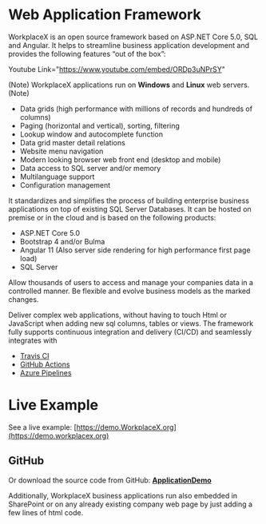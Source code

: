 # Web Application Framework
WorkplaceX is an open source framework based on ASP.NET Core 5.0, SQL and Angular. It helps to streamline business application development and provides the following features “out of the box”:

Youtube Link="https://www.youtube.com/embed/ORDp3uNPrSY"

(Note)
WorkplaceX applications run on **Windows** and **Linux** web servers.
(Note)

* Data grids (high performance with millions of records and hundreds of columns)
* Paging (horizontal and vertical), sorting, filtering
* Lookup window and autocomplete function
* Data grid master detail relations
* Website menu navigation
* Modern looking browser web front end (desktop and mobile)
* Data access to SQL server and/or memory
* Multilanguage support
* Configuration management

It standardizes and simplifies the process of building enterprise business applications on top of existing SQL Server Databases. It can be hosted on premise or in the cloud and is based on the following products:

* ASP.NET Core 5.0
* Bootstrap 4 and/or Bulma
* Angular 11 (Also server side rendering for high performance first page load)
* SQL Server

Allow thousands of users to access and manage your companies data in a controlled manner. Be flexible and evolve business models as the marked changes.

Deliver complex web applications, without having to touch Html or JavaScript when adding new sql columns, tables or views. The framework fully supports continuous integration and delivery (CI/CD) and seamlessly integrates with

* [Travis CI](https://travis-ci.org/)
* [GitHub Actions](https://github.com/features/actions)
* [Azure Pipelines](https://azure.microsoft.com/en-us/services/devops/pipelines/)

# Live Example
See a live example: [https://demo.WorkplaceX.org](https://demo.workplacex.org)

## GitHub
Or download the source code from GitHub: **[ApplicationDemo](https://github.com/WorkplaceX/ApplicationDemo)** 

Additionally, WorkplaceX business applications run also embedded in SharePoint or on any already existing company web page by just adding a few lines of html code.

